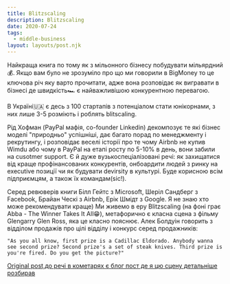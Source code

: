 ```yaml
---
title: Blitzscaling
description: Blitzscaling
date: 2020-07-24
tags:
  - middle-business
layout: layouts/post.njk
---
```

Найкраща книга по тому як з мільонного бізнесу побудувати мільярдний💰. Якщо вам було не зрозуміло про що ми говорили в BigMoney то це ключова річ яку варто прочитати, адже вона розповідає як вигравати в бізнесі де швидкість🏎️ є найважливішою конкурентною перевагою. 

В Україні🇺🇦 є десь з 100 стартапів з потенціалом стати юнікорнами, з них лише 3-5 розміють і роблять blitscaling.

Рід Хофман (PayPal мафія, co-founder Linkedin) декомпозує те які бізнес моделі "природньо" успішніші, дає багато порад по менеджменту і рекрутингу, і розповідає веселі історії про те чому Airbnb не купив Wimdu або чому в PayPal на етапі росту по 5-10% в день, вони забили на cusotmer support. Є й дуже вузькоспеціалізовані речі: як захищатися від краще профінансованих конкурентів, онбоардити людей з ринку на executive позиції чи як будувати devirsity в культурі.
Буде корисною всім підприємцям, а також їх командам(sic!). 

Серед ревюверів книги Білл Гейтс з Microsoft, Шеріл Сандберг з Facebook, Брайан Ческі з Airbnb, Ерік Шмідт з Google. Я не знаю хто може рекомендувати краще)
Ми живемо в еру Blitzscaling (на фоні грає Abba - The Winner Takes It All😁), метафорично є класна сцена  з фільму Glengarry Glen Ross, яка це класно пояснює. Алек Болдуін говорить з відділом продажів про цілі відділу і конкурс серед продажників:
```
"As you all know, first prize is a Cadillac Eldorado. Anybody wanna see second prize? Second prize's a set of steak knives. Third prize is you're fired. Do you get the picture?" 
```
[Original post,до речі в кометарях є блог пост де я цю сцену детальніше розбирав](https://www.facebook.com/dmytriy.voloshyn/posts/10219520717662848)
